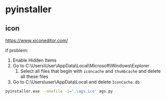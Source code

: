 # pyinstaller

## icon 

https://www.xiconeditor.com/

if problem:
1. Enable Hidden Items
2. Go to C:\Users\User\AppData\Local\Microsoft\Windows\Explorer
   1. Select all files that begin with `iconcache` and `thumbcache` and delete all these files
3. Go to C:\Users\user\AppData\Local and delete `IconCache.db`

```bash
pyinstaller.exe --onefile -i='.\ags.ico' ags.py
```